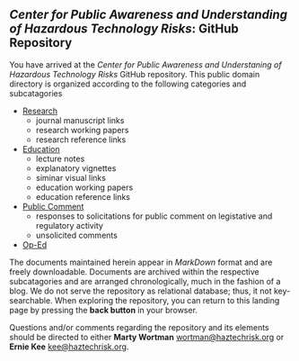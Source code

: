 

## *Center for Public Awareness and Understanding of Hazardous Technology Risks*: GitHub Repository



You have arrived at the *Center for Public Awareness and Understaning of Hazardous Technology Risks* GitHub repository. This public domain directory is organized according to the following categories and subcatagories

- [Research](research/research.md) 
  - journal manuscript links
  - research working papers
  - research reference links
- [Education](education/education.md)
  - lecture notes
  - explanatory vignettes
  - siminar visual links
  - education working papers
  - education reference links
- [Public Comment](public_comment/public_comment.md)
  - responses to solicitations for public comment on legistative and regulatory activity
  - unsolicited comments
- [Op-Ed](op-ed/op-ed.md)

The documents maintained herein appear in *MarkDown* format and are freely downloadable.  Documents are archived within the respective subcatagories and are arranged chronologically, much in the fashion of a blog.  We do not serve the repository as relational database; thus, it not key-searchable.  When exploring the repository, you can return to this landing page by pressing the **back button** in your browser.



Questions and/or comments regarding the repository and its elements should be directed to either **Marty Wortman** wortman@haztechrisk.org or **Ernie Kee** kee@haztechrisk.org. 